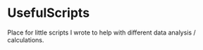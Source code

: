 # UsefulScripts
Place for little scripts I wrote to help with different data analysis / calculations. 
